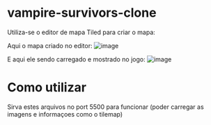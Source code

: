 # vampire-survivors-clone

Utiliza-se o editor de mapa Tiled para criar o mapa:

Aqui o mapa criado no editor:
![image](https://github.com/user-attachments/assets/c88c2af8-6f9f-4f09-a102-211d2d12b7fd)

E aqui ele sendo carregado e mostrado no jogo:
![image](https://github.com/user-attachments/assets/3a948229-9353-4607-9a76-ec789451e265)

# Como utilizar
Sirva estes arquivos no port 5500 para funcionar (poder carregar as imagens e informaçoes como o tilemap)
